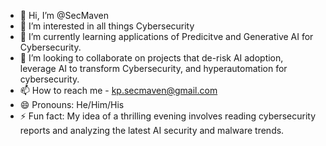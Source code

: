 - 👋 Hi, I’m @SecMaven
- 👀 I’m interested in all things Cybersecurity
- 🌱 I’m currently learning applications of Predicitve and Generative AI for Cybersecurity. 
- 💞️ I’m looking to collaborate on projects that de-risk AI adoption, leverage AI to transform Cybersecurity, and hyperautomation for cybersecurity.
- 📫 How to reach me - kp.secmaven@gmail.com
- 😄 Pronouns: He/Him/His
- ⚡ Fun fact: My idea of a thrilling evening involves reading cybersecurity reports and analyzing the latest AI security and malware trends.

<!---
SecMaven/SecMaven is a ✨ special ✨ repository because its `README.md` (this file) appears on your GitHub profile.
You can click the Preview link to take a look at your changes.
--->
